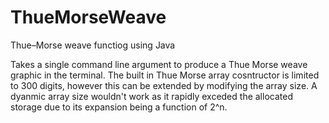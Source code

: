 # ThueMorseWeave
Thue–Morse weave functiog using Java

Takes a single command line argument to produce a Thue Morse weave graphic in the terminal. The built in Thue Morse array cosntructor is limited to 300 digits, however this can be extended by modifying the array size. A dyanmic array size wouldn't work as it rapidly exceded the allocated storage due to its expansion being a function of 2^n.



